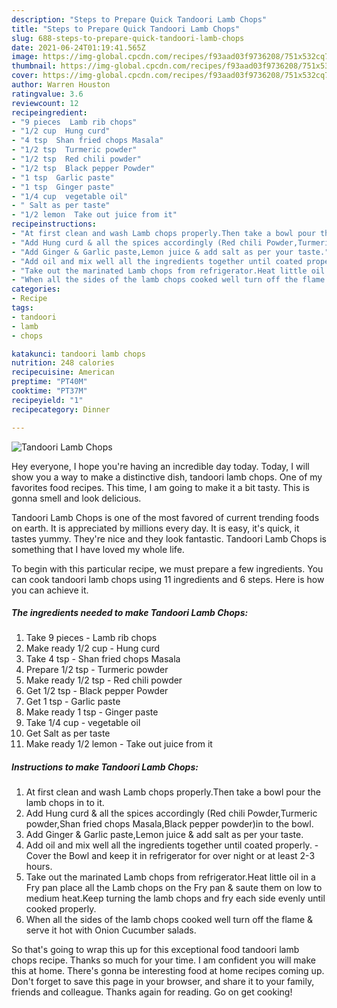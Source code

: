 ```yaml
---
description: "Steps to Prepare Quick Tandoori Lamb Chops"
title: "Steps to Prepare Quick Tandoori Lamb Chops"
slug: 688-steps-to-prepare-quick-tandoori-lamb-chops
date: 2021-06-24T01:19:41.565Z
image: https://img-global.cpcdn.com/recipes/f93aad03f9736208/751x532cq70/tandoori-lamb-chops-recipe-main-photo.jpg
thumbnail: https://img-global.cpcdn.com/recipes/f93aad03f9736208/751x532cq70/tandoori-lamb-chops-recipe-main-photo.jpg
cover: https://img-global.cpcdn.com/recipes/f93aad03f9736208/751x532cq70/tandoori-lamb-chops-recipe-main-photo.jpg
author: Warren Houston
ratingvalue: 3.6
reviewcount: 12
recipeingredient:
- "9 pieces  Lamb rib chops"
- "1/2 cup  Hung curd"
- "4 tsp  Shan fried chops Masala"
- "1/2 tsp  Turmeric powder"
- "1/2 tsp  Red chili powder"
- "1/2 tsp  Black pepper Powder"
- "1 tsp  Garlic paste"
- "1 tsp  Ginger paste"
- "1/4 cup  vegetable oil"
- " Salt as per taste"
- "1/2 lemon  Take out juice from it"
recipeinstructions:
- "At first clean and wash Lamb chops properly.Then take a bowl pour the lamb chops in to it."
- "Add Hung curd & all the spices accordingly (Red chili Powder,Turmeric powder,Shan fried chops Masala,Black pepper powder)in to the bowl."
- "Add Ginger & Garlic paste,Lemon juice & add salt as per your taste."
- "Add oil and mix well all the ingredients together until coated properly. Cover the Bowl and keep it in refrigerator for over night or at least 2-3 hours."
- "Take out the marinated Lamb chops from refrigerator.Heat little oil in a Fry pan place all the Lamb chops on the Fry pan & saute them on low to medium heat.Keep turning the lamb chops and fry each side evenly until cooked properly."
- "When all the sides of the lamb chops cooked well turn off the flame & serve it hot with Onion Cucumber salads."
categories:
- Recipe
tags:
- tandoori
- lamb
- chops

katakunci: tandoori lamb chops 
nutrition: 248 calories
recipecuisine: American
preptime: "PT40M"
cooktime: "PT37M"
recipeyield: "1"
recipecategory: Dinner

---
```



![Tandoori Lamb Chops](https://img-global.cpcdn.com/recipes/f93aad03f9736208/751x532cq70/tandoori-lamb-chops-recipe-main-photo.jpg)

Hey everyone, I hope you're having an incredible day today. Today, I will show you a way to make a distinctive dish, tandoori lamb chops. One of my favorites food recipes. This time, I am going to make it a bit tasty. This is gonna smell and look delicious.

Tandoori Lamb Chops is one of the most favored of current trending foods on earth. It is appreciated by millions every day. It is easy, it's quick, it tastes yummy. They're nice and they look fantastic. Tandoori Lamb Chops is something that I have loved my whole life.




To begin with this particular recipe, we must prepare a few ingredients. You can cook tandoori lamb chops using 11 ingredients and 6 steps. Here is how you can achieve it.

<!--inarticleads1-->

##### The ingredients needed to make Tandoori Lamb Chops:

1. Take 9 pieces - Lamb rib chops
1. Make ready 1/2 cup - Hung curd
1. Take 4 tsp - Shan fried chops Masala
1. Prepare 1/2 tsp - Turmeric powder
1. Make ready 1/2 tsp - Red chili powder
1. Get 1/2 tsp - Black pepper Powder
1. Get 1 tsp - Garlic paste
1. Make ready 1 tsp - Ginger paste
1. Take 1/4 cup - vegetable oil
1. Get  Salt as per taste
1. Make ready 1/2 lemon - Take out juice from it




<!--inarticleads2-->

##### Instructions to make Tandoori Lamb Chops:

1. At first clean and wash Lamb chops properly.Then take a bowl pour the lamb chops in to it.
1. Add Hung curd & all the spices accordingly (Red chili Powder,Turmeric powder,Shan fried chops Masala,Black pepper powder)in to the bowl.
1. Add Ginger & Garlic paste,Lemon juice & add salt as per your taste.
1. Add oil and mix well all the ingredients together until coated properly. - Cover the Bowl and keep it in refrigerator for over night or at least 2-3 hours.
1. Take out the marinated Lamb chops from refrigerator.Heat little oil in a Fry pan place all the Lamb chops on the Fry pan & saute them on low to medium heat.Keep turning the lamb chops and fry each side evenly until cooked properly.
1. When all the sides of the lamb chops cooked well turn off the flame & serve it hot with Onion Cucumber salads.




So that's going to wrap this up for this exceptional food tandoori lamb chops recipe. Thanks so much for your time. I am confident you will make this at home. There's gonna be interesting food at home recipes coming up. Don't forget to save this page in your browser, and share it to your family, friends and colleague. Thanks again for reading. Go on get cooking!
